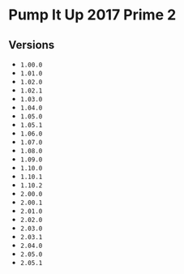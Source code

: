 # Pump It Up 2017 Prime 2

## Versions

* `1.00.0`
* `1.01.0`
* `1.02.0`
* `1.02.1`
* `1.03.0`
* `1.04.0`
* `1.05.0`
* `1.05.1`
* `1.06.0`
* `1.07.0`
* `1.08.0`
* `1.09.0`
* `1.10.0`
* `1.10.1`
* `1.10.2`
* `2.00.0`
* `2.00.1`
* `2.01.0`
* `2.02.0`
* `2.03.0`
* `2.03.1`
* `2.04.0`
* `2.05.0`
* `2.05.1`
